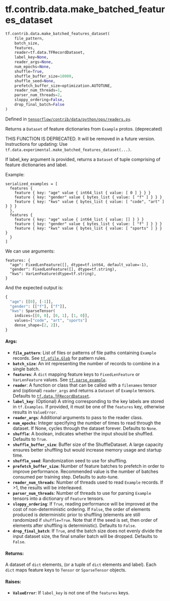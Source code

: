 <div itemscope itemtype="http://developers.google.com/ReferenceObject">
<meta itemprop="name" content="tf.contrib.data.make_batched_features_dataset" />
<meta itemprop="path" content="Stable" />
</div>

# tf.contrib.data.make_batched_features_dataset

``` python
tf.contrib.data.make_batched_features_dataset(
    file_pattern,
    batch_size,
    features,
    reader=tf.data.TFRecordDataset,
    label_key=None,
    reader_args=None,
    num_epochs=None,
    shuffle=True,
    shuffle_buffer_size=10000,
    shuffle_seed=None,
    prefetch_buffer_size=optimization.AUTOTUNE,
    reader_num_threads=1,
    parser_num_threads=2,
    sloppy_ordering=False,
    drop_final_batch=False
)
```



Defined in [`tensorflow/contrib/data/python/ops/readers.py`](/code/stable/tensorflow/contrib/data/python/ops/readers.py).

Returns a `Dataset` of feature dictionaries from `Example` protos. (deprecated)

THIS FUNCTION IS DEPRECATED. It will be removed in a future version.
Instructions for updating:
Use `tf.data.experimental.make_batched_features_dataset(...)`.

If label_key argument is provided, returns a `Dataset` of tuple
comprising of feature dictionaries and label.

Example:

```
serialized_examples = [
  features {
    feature { key: "age" value { int64_list { value: [ 0 ] } } }
    feature { key: "gender" value { bytes_list { value: [ "f" ] } } }
    feature { key: "kws" value { bytes_list { value: [ "code", "art" ] } } }
  },
  features {
    feature { key: "age" value { int64_list { value: [] } } }
    feature { key: "gender" value { bytes_list { value: [ "f" ] } } }
    feature { key: "kws" value { bytes_list { value: [ "sports" ] } } }
  }
]
```

We can use arguments:

```
features: {
  "age": FixedLenFeature([], dtype=tf.int64, default_value=-1),
  "gender": FixedLenFeature([], dtype=tf.string),
  "kws": VarLenFeature(dtype=tf.string),
}
```

And the expected output is:

```python
{
  "age": [[0], [-1]],
  "gender": [["f"], ["f"]],
  "kws": SparseTensor(
    indices=[[0, 0], [0, 1], [1, 0]],
    values=["code", "art", "sports"]
    dense_shape=[2, 2]),
}
```

#### Args:

* <b>`file_pattern`</b>: List of files or patterns of file paths containing
    `Example` records. See <a href="../../../tf/gfile/Glob.md"><code>tf.gfile.Glob</code></a> for pattern rules.
* <b>`batch_size`</b>: An int representing the number of records to combine
    in a single batch.
* <b>`features`</b>: A `dict` mapping feature keys to `FixedLenFeature` or
    `VarLenFeature` values. See <a href="../../../tf/io/parse_example.md"><code>tf.parse_example</code></a>.
* <b>`reader`</b>: A function or class that can be
    called with a `filenames` tensor and (optional) `reader_args` and returns
    a `Dataset` of `Example` tensors. Defaults to <a href="../../../tf/data/TFRecordDataset.md"><code>tf.data.TFRecordDataset</code></a>.
* <b>`label_key`</b>: (Optional) A string corresponding to the key labels are stored in
    `tf.Examples`. If provided, it must be one of the `features` key,
    otherwise results in `ValueError`.
* <b>`reader_args`</b>: Additional arguments to pass to the reader class.
* <b>`num_epochs`</b>: Integer specifying the number of times to read through the
    dataset. If None, cycles through the dataset forever. Defaults to `None`.
* <b>`shuffle`</b>: A boolean, indicates whether the input should be shuffled. Defaults
    to `True`.
* <b>`shuffle_buffer_size`</b>: Buffer size of the ShuffleDataset. A large capacity
    ensures better shuffling but would increase memory usage and startup time.
* <b>`shuffle_seed`</b>: Randomization seed to use for shuffling.
* <b>`prefetch_buffer_size`</b>: Number of feature batches to prefetch in order to
    improve performance. Recommended value is the number of batches consumed
    per training step. Defaults to auto-tune.
* <b>`reader_num_threads`</b>: Number of threads used to read `Example` records. If >1,
    the results will be interleaved.
* <b>`parser_num_threads`</b>: Number of threads to use for parsing `Example` tensors
    into a dictionary of `Feature` tensors.
* <b>`sloppy_ordering`</b>: If `True`, reading performance will be improved at
    the cost of non-deterministic ordering. If `False`, the order of elements
    produced is deterministic prior to shuffling (elements are still
    randomized if `shuffle=True`. Note that if the seed is set, then order
    of elements after shuffling is deterministic). Defaults to `False`.
* <b>`drop_final_batch`</b>: If `True`, and the batch size does not evenly divide the
    input dataset size, the final smaller batch will be dropped. Defaults to
    `False`.


#### Returns:

A dataset of `dict` elements, (or a tuple of `dict` elements and label).
Each `dict` maps feature keys to `Tensor` or `SparseTensor` objects.


#### Raises:

* <b>`ValueError`</b>: If `label_key` is not one of the `features` keys.